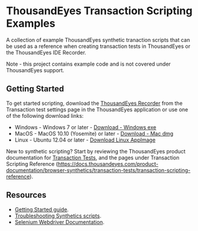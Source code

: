 # ThousandEyes Transaction Scripting Examples
A collection of example ThousandEyes synthetic tranaction scripts that can be used as a reference when creating transaction tests in ThousandEyes or the ThousandEyes IDE Recorder.

Note - this project contains example code and is not covered under ThousandEyes support.


## Getting Started
To get started scripting, download the [ThousandEyes Recorder](https://app.thousandeyes.com/settings/tests/) from the Transaction test settings page in the ThousandEyes application or use one of the following download links:
* Windows - Windows 7 or later - [Download - Windows exe](https://downloads.thousandeyes.com/tedit/recorder/ThousandEyesRecorderIDE.exe)
* MacOS - MacOS 10.10 (Yosemite) or later - [Download - Mac dmg](https://downloads.thousandeyes.com/tedit/recorder/ThousandEyesRecorderIDE.dmg)
* Linux - Ubuntu 12.04 or later - [Download Linux AppImage](https://downloads.thousandeyes.com/tedit/recorder/ThousandEyesRecorderIDE.AppImage)

New to synthetic scripting? Start by reviewing the ThousandEyes product documentation for [Transaction Tests](https://docs.thousandeyes.com/product-documentation/browser-synthetics/transaction-tests), and the pages under Transaction Scripting Reference (https://docs.thousandeyes.com/product-documentation/browser-synthetics/transaction-tests/transaction-scripting-reference).

## Resources
* [Getting Started guide](https://github.com/thousandeyes/transaction-scripting-examples/wiki/Getting-started-with-ThousandEyes-Synthetics).
* [Troubleshooting Synthetics scripts](https://github.com/thousandeyes/transaction-scripting-examples/wiki/Troubleshooting-synthetics-scripts).
* [Selenium Webdriver Documentation](https://seleniumhq.github.io/selenium/docs/api/javascript/index.html).
